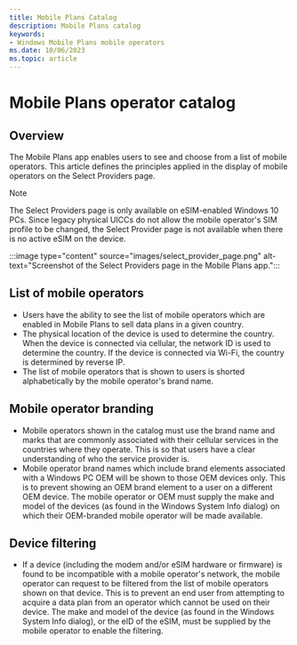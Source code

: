 ```yaml
---
title: Mobile Plans Catalog
description: Mobile Plans catalog
keywords:
- Windows Mobile Plans mobile operators
ms.date: 10/06/2023
ms.topic: article
---
```



# Mobile Plans operator catalog

## Overview

The Mobile Plans app enables users to see and choose from a list of mobile operators. This article defines the principles applied in the display of mobile operators on the Select Providers page.

> [!NOTE]
> The Select Providers page is only available on eSIM-enabled Windows 10 PCs. Since legacy physical UICCs do not allow the mobile operator's SIM profile to be changed, the Select Provider page is not available when there is no active eSIM on the device.

:::image type="content" source="images/select_provider_page.png" alt-text="Screenshot of the Select Providers page in the Mobile Plans app.":::

## List of mobile operators

- Users have the ability to see the list of mobile operators which are enabled in Mobile Plans to sell data plans in a given country.
- The physical location of the device is used to determine the country. When the device is connected via cellular, the network ID is used to determine the country. If the device is connected via Wi-Fi, the country is determined by reverse IP.
- The list of mobile operators that is shown to users is shorted alphabetically by the mobile operator's brand name.

## Mobile operator branding

- Mobile operators shown in the catalog must use the brand name and marks that are commonly associated with their cellular services in the countries where they operate. This is so that users have a clear understanding of who the service provider is.
- Mobile operator brand names which include brand elements associated with a Windows PC OEM will be shown to those OEM devices only. This is to prevent showing an OEM brand element to a user on a different OEM device. The mobile operator or OEM must supply the make and model of the devices (as found in the Windows System Info dialog) on which their OEM-branded mobile operator will be made available.

## Device filtering

- If a device (including the modem and/or eSIM hardware or firmware) is found to be incompatible with a mobile operator's network, the mobile operator can request to be filtered from the list of mobile operators shown on that device. This is to prevent an end user from attempting to acquire a data plan from an operator which cannot be used on their device. The make and model of the device (as found in the Windows System Info dialog), or the eID of the eSIM, must be supplied by the mobile operator to enable the filtering.
